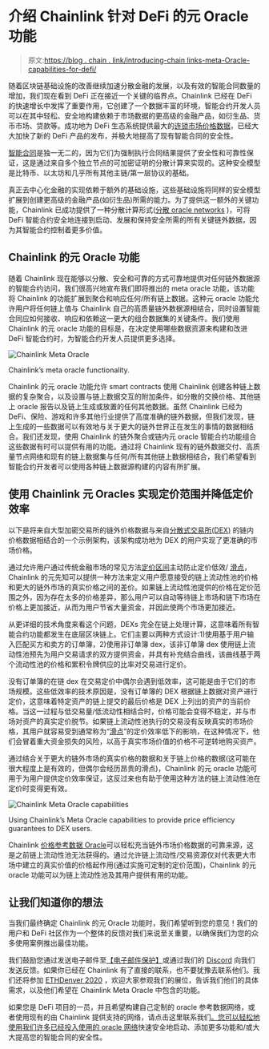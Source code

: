 # 介绍 Chainlink 针对 DeFi 的元 Oracle 功能

> 原文:[https://blog . chain . link/introducing-chain links-meta-Oracle-capabilities-for-defi/](https://blog.chain.link/introducing-chainlinks-meta-oracle-capabilities-for-defi/)

随着区块链基础设施的改善继续加速分散金融的发展，以及有效的智能合同数量的增加，我们现在看到 DeFi 正在接近一个关键的临界点。Chainlink 已经在 DeFi 的快速增长中发挥了重要作用，它创建了一个数据丰富的环境，智能合约开发人员可以在其中轻松、安全地构建依赖于市场数据的更高级的金融产品，如衍生品、货币市场、贷款等。成功地为 DeFi 生态系统提供最大的[连锁市场价格数据](https://feeds.chain.link/)，已经大大加快了新的 DeFi 产品的发布，并极大地提高了现有智能合同的安全性。

[智能合同](https://chain.link/education/smart-contracts)是独一无二的，因为它们为强制执行合同结果提供了安全性和可靠性保证，这是通过来自多个独立节点的可加密证明的分散计算来实现的。这种安全模型是比特币、以太坊和几乎所有其他主链/第一层协议的基础。

真正去中心化金融的实现依赖于额外的基础设施，这些基础设施将同样的安全模型扩展到创建更高级的金融产品(如衍生品)所需的能力。为了提供这一额外的关键功能，Chainlink 已成功提供了一种分散计算形式([分散 oracle networks](https://chain.link/education/blockchain-oracles) )，可将 DeFi 智能合约安全地连接到启动、发展和保持安全所需的所有关键链外数据，因为其智能合约控制着更多价值。

## Chainlink 的元 Oracle 功能

随着 Chainlink 现在能够以分散、安全和可靠的方式可靠地提供对任何链外数据源的智能合约访问，我们很高兴地宣布我们即将推出的 meta oracle 功能，该功能将 Chainlink 的功能扩展到聚合和响应任何/所有链上数据。这种元 oracle 功能允许用户将任何链上值与 Chainlink 自己的高质量链外数据源相结合，同时设置智能合同应如何接收、响应和依赖这一更大的组合数据集的关键条件。我们使用 Chainlink 的元 oracle 功能的目标是，在决定使用哪些数据资源来构建和改进 DeFi 智能合约时，为智能合约开发人员提供更多选择。

![Chainlink Meta Oracle](../Images/7907978a09497f39267468f1fe2a8d8a.png)

<figcaption id="caption-attachment-503" class="wp-caption-text">Chainlink’s meta oracle functionality.</figcaption>



Chainlink 的元 oracle 功能允许 smart contracts 使用 Chainlink 创建各种链上数据的复杂聚合，以及设置与链上数据交互的附加条件，如分散的交换价格、其他链上 oracle 报告以及链上生成或放置的任何其他数据。虽然 Chainlink 已经为 DeFi、保险、游戏和许多其他行业提供了高度准确的链外数据，但我们发现，链上生成的一些数据可以有效地与关于更大的链外世界正在发生的事情的数据相结合。我们还发现，使用 Chainlink 的链外聚合或链内元 oracle 智能合约功能组合这些数据有时可以提供有用的功能。通过将 Chainlink 现有的链外数据交付、高质量节点网络和现有的链上数据集与任何/所有其他链上数据相结合，我们希望看到智能合约开发者可以使用各种链上数据源构建的内容有所扩展。

## 使用 Chainlink 元 Oracles 实现定价范围并降低定价效率

以下是将来自大型加密交易所的链外价格数据与来自[分散式交易所(DEX)](https://blog.chain.link/dex-decentralized-exchange/) 的链内价格数据相结合的一个示例架构，该架构成功地为 DEX 的用户实现了更准确的市场价格。

通过允许用户通过传统金融市场的常见方法[定价区间](https://investinganswers.com/dictionary/p/price-band)主动防止定价低效/ [滑点](https://www.investopedia.com/terms/s/slippage.asp)，Chainlink 的元先知可以提供一种方法来定义用户愿意接受的链上流动性池的价格和更大的链外市场的真实价格之间的差价。如果链上流动性池提供的价格在定价范围之外，因为存在太多的价格差异，那么用户可以自动等待链上市场和链下市场在价格上更加接近，从而为用户节省大量资金，并因此使两个市场更加接近。

从更详细的技术角度来看这个问题，DEXs 完全在链上处理计算，这意味着所有智能合约功能都发生在底层区块链上。它们主要以两种方式设计:1)使用基于用户输入匹配买方和卖方的订单簿，2)使用非订单簿 dex，该非订单簿 dex 使用链上流动性池预先为用户交易请求的双方提供资金，并具有补充结合曲线，该曲线基于两个流动性池的价格和累积令牌供应的比率对交易进行定价。

没有订单簿的在链 dex 在交易定价中偶尔会遇到低效率，这可能是由于它们的市场规模。这些低效率的技术原因是，没有订单簿的 DEX 根据链上数据对资产进行定价，这意味着特定资产的链上提交的最后价格是 DEX 上列出的资产的当前价格。当这一过程与低交易量/低流动性相结合时，价格可能会变得不稳定，并与市场对资产的真实定价脱节。如果链上流动性池执行的交易没有反映真实的市场价格，其用户就容易受到通常称为“[滑点](https://www.investopedia.com/terms/s/slippage.asp)”的定价效率低下的影响，在这种情况下，他们会冒着重大资金损失的风险，以高于真实市场价值的价格不可逆转地购买资产。

通过结合关于更大的链外市场的真实价格的数据和关于链上价格的数据(这可能在很大程度上是有效的，但偶尔会经历昂贵的滑点)，Chainlink 的元 oracle 功能可用于为用户提供定价效率保证，这反过来也有助于使用这种方法的链上流动性池在定价时变得更有效。

![Chainlink Meta Oracle capabilities](../Images/4f783236146567f2d48a2be3b5f91280.png)

<figcaption id="caption-attachment-504" class="wp-caption-text">Using Chainlink’s Meta Oracle capabilities to provide price efficiency guarantees to DEX users.</figcaption>



Chainlink [价格参考数据 Oracle](https://feeds.chain.link/)可以轻松充当链外市场价格数据的可靠来源，这是之前链上流动性池无法获得的。通过允许链上流动性/交易资源仅对代表更大市场中建立的真实价值的价格起作用(通过实施可定制的定价范围)，Chainlink 的元 oracle 功能可以为链上流动性池及其用户提供有用的功能。

## 让我们知道你的想法

当我们最终确定 Chainlink 的元 Oracle 功能时，我们希望听到您的意见！我们的用户和 DeFi 社区作为一个整体的反馈对我们来说至关重要，以确保我们为您的众多使用案例推出最佳功能。

我们鼓励您通过发送电子邮件至[【电子邮件保护】](/cdn-cgi/l/email-protection)或通过我们的 [Discord](https://discord.gg/aSK4zew) 向我们发送反馈。如果你已经在 Chainlink 有了直接的联系，也不要犹豫去联系他们。我们还将参加 [ETHDenver 2020](https://medium.com/ethdenver/build-with-chainlink-at-ethdenver-2020-92688d97ffb4) ，欢迎大家参观我们的展位，告诉我们他们的具体需求，以及他们希望在 Chainlink Meta Oracle 中包含的功能。

如果您是 DeFi 项目的一员，并且希望构建自己定制的 oracle 参考数据网络，或者使用现有的由 Chainlink 提供支持的网络，请点击这里联系我们[。您可以轻松地](https://chainlinkcommunity.typeform.com/to/XcgLVP)[使用我们许多已经投入使用的 oracle 网络](https://data.chain.link/)快速安全地启动、添加更多功能和/或大大提高您的智能合同的安全性。
